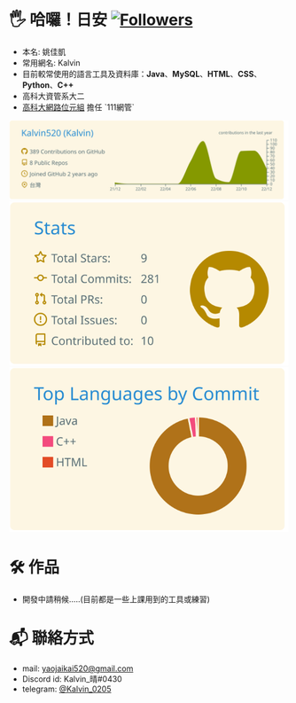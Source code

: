 # 🖐️ 哈囉！日安  [![Followers](https://img.shields.io/github/followers/Kalvin520?style=flat-square)](https://github.com/Kalvin520)  
- 本名: 姚佳凱
- 常用網名: Kalvin
- 目前較常使用的語言工具及資料庫：**Java**、**MySQL**、**HTML**、**CSS**、**Python**、**C++**
- 高科大資管系大二
- [高科大網路位元組]([https://ckcsc.net](https://www.facebook.com/NetworksBYTE/)) 擔任 `111網管`

<div align="center">
<img src="https://raw.githubusercontent.com/Kalvin520/Kalvin520/master/profile-summary-card-output/solarized/0-profile-details.svg" alt="">
<img src="https://raw.githubusercontent.com/Kalvin520/Kalvin520/master/profile-summary-card-output/solarized/3-stats.svg" alt="">
<img src="https://raw.githubusercontent.com/Kalvin520/Kalvin520/master/profile-summary-card-output/solarized/2-most-commit-language.svg" alt="">
</div>

# 🛠 作品
- 開發中請稍候.....(目前都是一些上課用到的工具或練習) 

# 📬 聯絡方式
- mail: [yaojaikai520@gmail.com](mailto:yaojaikai520@gmail.com)
- Discord id: Kalvin_晴#0430
- telegram: [@Kalvin_0205](https://t.me/Kalvin_0205)
